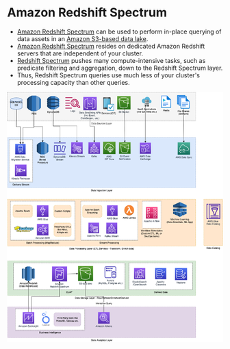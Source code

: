 # Amazon Redshift Spectrum
- [Amazon Redshift Spectrum](https://docs.aws.amazon.com/redshift/latest/dg/c-getting-started-using-spectrum.html) can be used to perform in-place querying of data assets in an [Amazon S3-based data lake](../../../7_StorageServices/3_ObjectStorageS3/Readme.md).
- [Amazon Redshift Spectrum]() resides on dedicated Amazon Redshift servers that are independent of your cluster. 
- [Redshift Spectrum]() pushes many compute-intensive tasks, such as predicate filtering and aggregation, down to the Redshift Spectrum layer. 
- Thus, Redshift Spectrum queries use much less of your cluster's processing capacity than other queries.

![](../../../../3_HLDDesignProblemsUC/AWS_ModernDataArchitecture/AWS-Data-Architecture-ETL-OLTP-OLAP-DataLake.png)
